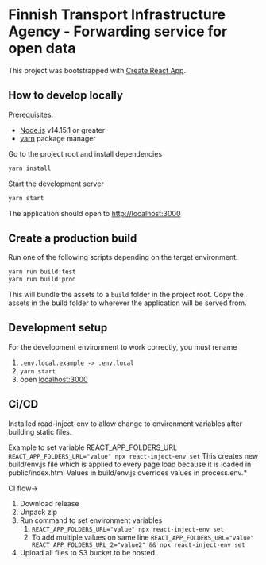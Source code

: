 # Finnish Transport Infrastructure Agency - Forwarding service for open data

This project was bootstrapped with [Create React App](https://github.com/facebook/create-react-app).

## How to develop locally

Prerequisites:
- [Node.js](https://nodejs.org/en/) v14.15.1 or greater
- [yarn](https://yarnpkg.com/) package manager

Go to the project root and install dependencies

```bash
yarn install
```

Start the development server
```bash
yarn start
```

The application should open to [http://localhost:3000](http://localhost:3000)

## Create a production build

Run one of the following scripts depending on the target environment.

```bash
yarn run build:test
yarn run build:prod
```

This will bundle the assets to a `build` folder in the project root. Copy the assets in the build folder to wherever the application will be served from.

## Development setup

For the development environment to work correctly, you must rename
1. `.env.local.example -> .env.local`
2. `yarn start`
3. open [localhost:3000](http://localhost:3000/)


## Ci/CD
Installed read-inject-env to allow change to environment variables after building static files.

Example to set variable REACT_APP_FOLDERS_URL `REACT_APP_FOLDERS_URL="value" npx react-inject-env set`
This creates new build/env.js file which is applied to every page load because it is loaded in public/index.html
Values in build/env.js overrides values in process.env.*

CI flow->
1. Download release
2. Unpack zip
3. Run command to set environment variables 
   1. `REACT_APP_FOLDERS_URL="value" npx react-inject-env set`
   2.  To add multiple values on same line `REACT_APP_FOLDERS_URL="value" REACT_APP_FOLDERS_URL_2="value2" && npx react-inject-env set`
4. Upload all files to S3 bucket to be hosted.
